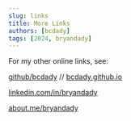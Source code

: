 ```yaml
---
slug: links
title: More Links
authors: [bcdady]
tags: [2024, bryandady]
---
```


For my other online links, see:

[github/bcdady](https://github.com/bcdady) // [bcdady.github.io](https://bcdady.github.io/)

[linkedin.com/in/bryandady](https://www.linkedin.com/in/bryandady)

[about.me/bryandady](https://about.me/bryandady)

<!-- truncate -->
